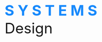 <html>
  <head>
    <body>
      <p><font style="helvetica" size="45" weight="20"> <strong><font color="#1789FC"> S Y S T E M S </font> </strong>&ensp; Design </font>

